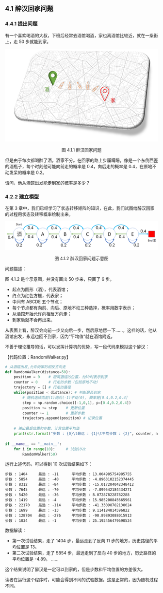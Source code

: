 
## 4.1 醉汉回家问题

### 4.4.1 提出问题

有一个喜欢喝酒的大叔，下班后经常去酒馆喝酒，家也离酒馆比较近，就在一条街上，走 50 步就能到家。

<center>
<img src="./img/RandomWalker-Cover.png">

图 4.1.1 醉汉回家问题
</center>

但是由于每次都喝醉了酒，酒家不分。在回家的路上步履蹒跚，像是一个东倒西歪的酒瓶子，每个时刻他可能向前走的概率是 0.4，向后走的概率是 0.4，在原地不动发呆的概率是 0.2。

请问，他从酒馆出发能走到家的概率是多少？

### 4.2.2 建立模型

在第 3 章中，我们已经学习了状态转移矩阵的知识，在此，我们试图给醉汉回家的过程用状态及转移概率绘制出来。

<center>
<img src="./img/RandomWalker-1.png">

图 4.1.2 醉汉回家问题示意图
</center>

问题描述：

图 4.1.2 是个示意图，并没有画出 50 步来，只画了 6 步。
- 起点为圆形（酒），代表酒馆；
- 终点为红色方框，代表家；
- 中间有 ABCDE 五个节点；
- 每个节点都有向前、向后、原地不动三种选择，概率用数字表示；
- 从酒馆开始允许向相反方向走；
- 到家后就不会再出来。

从表面上看，醉汉会向前一步又向后一步，然后原地愣一下......，这样的话，他从酒馆出发，永远也回不到家，因为“平均值”就在酒馆附近。

不善于理论推导的话，可以发挥计算机的优势，写一段代码来模拟这个醉汉：

【代码位置：RandomWalker.py】

```Python
# 从酒馆出发,允许向家的相反方向走
def RandomWalker(distance=50):
    position = 0    # 距离酒馆的位置，为50时表示到家
    counter = 0     # 行走的步数（包括原地不动）
    trajectory = [] # 行走的路径
    while(position < distance): # 判断是否到家
        # 随机选择向前(1)向后(-1)不动(0), 概率是[0.4,0.2,0.4]
        step = np.random.choice([-1,0,1], p=[0.4,0.2,0.4])
        position += step    # 更新位置
        counter += 1        # 更新步数
        trajectory.append(position) # 记录位置

    # 输出最后位置和步数，计算位置平均值
    print(str.format("步数 : {0}\t最远 : {1}\t平均步数 : {2}", counter, np.min(trajectory), np.mean(trajectory)))
 
if __name__ == "__main__":
    for i in range(10):     # 试验10次
        RandomWalker(50)
```

运行上述代码，可以得到 10 次试验结果如下：

```
步数 : 1404     最远 : -11      平均步数 : 13.004985754985755
步数 : 5854     最远 : -40      平均步数 : -4.8963102152374445
步数 : 8312     最远 : -84      平均步数 : -15.017204042348412
步数 : 7645     最远 : -70      平均步数 : -7.099542184434271
步数 : 5420     最远 : -36      平均步数 : 8.072878228782288
步数 : 1419     最远 : -4       平均步数 : 15.985200845665961
步数 : 22170    最远 : -114     平均步数 : -41.33098782138024
步数 : 1699     最远 : -13      平均步数 : 9.114184814596822
步数 : 128704   最远 : -276     平均步数 : -90.89893088015913
步数 : 1034     最远 : -1       平均步数 : 25.192456479690524
```

数据解读：

- 第一次试验结果，走了 1404 步，最远走到了反向 11 步的地方，历史路径的平均位置是 13。
- 第二次试验结果，走了 5854 步，最远走到了反向 40 步的地方，历史路径的平均位置是 -4.89。
......

这个结果说明了醉汉是一定可以到家的，但是步数和平均位置的方差很大。

读者在运行这个程序时，可能会得到不同的试验数据，这是正常的，因为随机过程不同。

